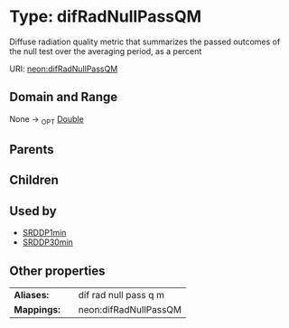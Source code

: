 
# Type: difRadNullPassQM


Diffuse radiation quality metric that summarizes the passed outcomes of the null test over the averaging period, as a percent

URI: [neon:difRadNullPassQM](https://data.neonscience.org/difRadNullPassQM)


## Domain and Range

None ->  <sub>OPT</sub> [Double](types/Double.md)

## Parents


## Children


## Used by

 * [SRDDP1min](SRDDP1min.md)
 * [SRDDP30min](SRDDP30min.md)

## Other properties

|  |  |  |
| --- | --- | --- |
| **Aliases:** | | dif rad null pass q m |
| **Mappings:** | | neon:difRadNullPassQM |

